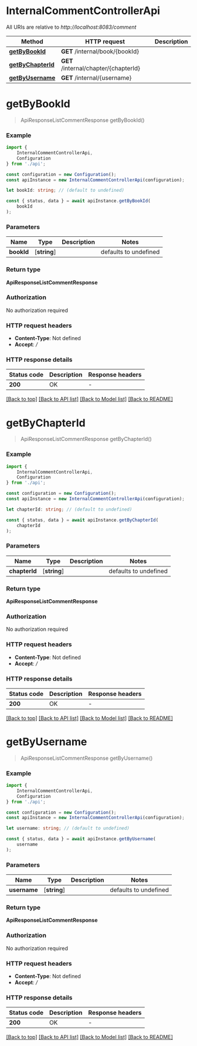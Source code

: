 # InternalCommentControllerApi

All URIs are relative to *http://localhost:8083/comment*

|Method | HTTP request | Description|
|------------- | ------------- | -------------|
|[**getByBookId**](#getbybookid) | **GET** /internal/book/{bookId} | |
|[**getByChapterId**](#getbychapterid) | **GET** /internal/chapter/{chapterId} | |
|[**getByUsername**](#getbyusername) | **GET** /internal/{username} | |

# **getByBookId**
> ApiResponseListCommentResponse getByBookId()


### Example

```typescript
import {
    InternalCommentControllerApi,
    Configuration
} from './api';

const configuration = new Configuration();
const apiInstance = new InternalCommentControllerApi(configuration);

let bookId: string; // (default to undefined)

const { status, data } = await apiInstance.getByBookId(
    bookId
);
```

### Parameters

|Name | Type | Description  | Notes|
|------------- | ------------- | ------------- | -------------|
| **bookId** | [**string**] |  | defaults to undefined|


### Return type

**ApiResponseListCommentResponse**

### Authorization

No authorization required

### HTTP request headers

 - **Content-Type**: Not defined
 - **Accept**: */*


### HTTP response details
| Status code | Description | Response headers |
|-------------|-------------|------------------|
|**200** | OK |  -  |

[[Back to top]](#) [[Back to API list]](../README.md#documentation-for-api-endpoints) [[Back to Model list]](../README.md#documentation-for-models) [[Back to README]](../README.md)

# **getByChapterId**
> ApiResponseListCommentResponse getByChapterId()


### Example

```typescript
import {
    InternalCommentControllerApi,
    Configuration
} from './api';

const configuration = new Configuration();
const apiInstance = new InternalCommentControllerApi(configuration);

let chapterId: string; // (default to undefined)

const { status, data } = await apiInstance.getByChapterId(
    chapterId
);
```

### Parameters

|Name | Type | Description  | Notes|
|------------- | ------------- | ------------- | -------------|
| **chapterId** | [**string**] |  | defaults to undefined|


### Return type

**ApiResponseListCommentResponse**

### Authorization

No authorization required

### HTTP request headers

 - **Content-Type**: Not defined
 - **Accept**: */*


### HTTP response details
| Status code | Description | Response headers |
|-------------|-------------|------------------|
|**200** | OK |  -  |

[[Back to top]](#) [[Back to API list]](../README.md#documentation-for-api-endpoints) [[Back to Model list]](../README.md#documentation-for-models) [[Back to README]](../README.md)

# **getByUsername**
> ApiResponseListCommentResponse getByUsername()


### Example

```typescript
import {
    InternalCommentControllerApi,
    Configuration
} from './api';

const configuration = new Configuration();
const apiInstance = new InternalCommentControllerApi(configuration);

let username: string; // (default to undefined)

const { status, data } = await apiInstance.getByUsername(
    username
);
```

### Parameters

|Name | Type | Description  | Notes|
|------------- | ------------- | ------------- | -------------|
| **username** | [**string**] |  | defaults to undefined|


### Return type

**ApiResponseListCommentResponse**

### Authorization

No authorization required

### HTTP request headers

 - **Content-Type**: Not defined
 - **Accept**: */*


### HTTP response details
| Status code | Description | Response headers |
|-------------|-------------|------------------|
|**200** | OK |  -  |

[[Back to top]](#) [[Back to API list]](../README.md#documentation-for-api-endpoints) [[Back to Model list]](../README.md#documentation-for-models) [[Back to README]](../README.md)

